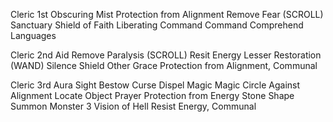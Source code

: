 Cleric 1st
Obscuring Mist
Protection from Alignment
Remove Fear (SCROLL)
Sanctuary
Shield of Faith
Liberating Command
Command
Comprehend Languages

Cleric 2nd
Aid
Remove Paralysis (SCROLL)
Resit Energy
Lesser Restoration (WAND)
Silence
Shield Other
Grace
Protection from Alignment, Communal

Cleric 3rd
Aura Sight
Bestow Curse
Dispel Magic
Magic Circle Against Alignment
Locate Object
Prayer
Protection from Energy
Stone Shape
Summon Monster 3
Vision of Hell
Resist Energy, Communal